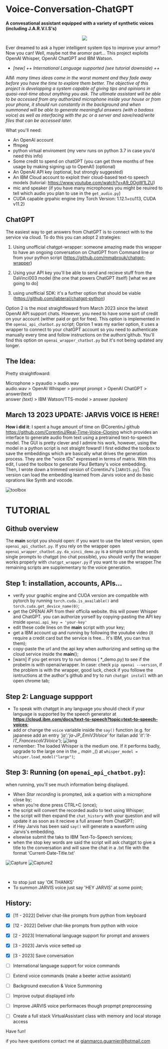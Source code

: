 # Voice-Conversation-ChatGPT
**A convesational assistant equipped with a variety of synthetic voices (including J.A.R.V.I.S's)**
<p align="center">
  <img src="https://user-images.githubusercontent.com/49094051/224847586-75810675-c4ad-4bbe-87e0-9c375b8a8aa0.PNG"/>

</p>

Ever dreamed to ask a hyper intelligent system tips to improve your armor? Now you can! Well, maybe not the aromor part... This project exploits OpenAI Whisper, OpenAI ChatGPT and IBM Watson.
* *[new] ++ International Language supported (see tutorial downside) ++*

AIM: *many times ideas come in the worst moment and they fade away before you have the time to explore them better. The objective of this project is developping a system capable of giving tips and opinions in quasi-real-time about anything you ask. The ultimate assistant will be able to be accessed from any authorized microphone inside your house or from your phone, it should run constantly in the background and when summoned will be able to generate meaningful answers (with a badass voice) as well as interfacing with the pc or a server and save/read/write files that can be accessed later.*

What you'll need:

 - An OpenAI account 
 - ffmpeg
 - python virtual enviroment (my venv runs on python 3.7 in case you'd need this info)
 - Some credit to spend on chatGPT (you can get three months of free usage by making signing up to OpenAI) (optional)
 - An OpenAI API key (optional, but strongly suggested)
 - An IBM Cloud account to exploit their cloud-based text-to speech models (tutorial: https://www.youtube.com/watch?v=A9_0OgW1LZU) 
 - mic and speaker (if you have many microphones you might be reuired to tell which audio you plan to use in the `get_audio.py`) 
 - CUDA capable grpahic engine (my Torch Version: 1.12.1+cu113, CUDA v11.2)
 

## ChatGPT
The easiest way to get answers from ChatGPT is to connect with to the service via cloud. To do this you can adopt 2 strategies:
 1) Using unofficial chatgpt-wrapper: someone amazing made this wrapper to have an ongoing conversation on ChatGPT from Command line or from your python script (https://github.com/mmabrouk/chatgpt-wrapper)
 2) Using your API key you'll be able to send and recieve stuff from the DaVinci003 model (the one that powers ChatGPT itself) [what we are going to do]
 
 3) using unofficial SDK: it's a further option that should be viable (https://github.com/labteral/chatgpt-python)

Option 2 is the most straightfoward from March 2023 since the latest OpenAI API support chats. However, you need to have some sort of credit on your account (wither paid or got for free). This option is implemented in the `openai_api_chatbot.py` script;
Oprion 1 was my earlier option, it uses a wrapper to connect to your chatGPT account so you need to authenticate manually every time and follow instructions on the authors'github.
You'll find this option on `openai_wrapper_chatbot.py` but it's not being updated any longer. 

## The Idea:
Pretty straightfoward:

Microphone > pyaudio > audio.wav   
audio.wav > OpenAI Whisper > prompt
prompt > OpenAI ChatGPT > answer(text)  
answer *(text)* > IBM Watson/TTS-model > answer *(spoken)*

## March 13 2023 UPDATE: JARVIS VOICE IS HERE!
**How i did it**: I spent a huge amount of time on @CorentinJ github https://github.com/CorentinJ/Real-Time-Voice-Cloning which provides an interface to generate audio from text using a pretrained text-to-speech model. The GUI is pretty clever and I admire his work, however, using the model in a python script is not straight foward! I first edidted the toolbox to save the embeddings which are basically what drives the generation process. They are the "voice IDs" expressed in terms of matrix. With this edit, I used the toolbox to generate Paul Bettany's voice embedding. <br>
Then, I wrote down a trimmed version of CorentinJ's [`JARVIS.py`]. This version can load the embedding learned from Jarvis voice and do basic oprations like Synth and vocode. 

![toolbox](https://user-images.githubusercontent.com/49094051/224836993-ee7b4964-e518-46f4-85b1-b25f48f1a78c.PNG)

# TUTORIAL
## Github overview
The **main** script you should open: if you want to use the latest version, open `openai_api_chatbot.py`. If you rely on the wrapper open `openai_wrapper_chatbot.py`. `da_vinci_demo.py` is a simple script that sends single prompts to chatgpt (no chat possible), you should verify the wrapper works properly with `chatgpt_wrapper.py` if you want to use the wrapper.The remaining scripts are supplementary to the voice generation.

## Step 1: installation, accounts, APIs... 
- verify your graphic engine and CUDA version are compatible with pytorch by running `torch.cuda.is_available()` and `torch.cuda.get_device_name(0)`; 
- get the OPENAI API from their officila website. this will power Whisper and ChatGPT. you can authorize yorself by copying-pasting the API key inside `openai.api_key = 'your-key'`
- edit these code lines on the **main** script with your key;
- get a IBM account up and running by following the youtube video (it require a credit card but the service is free... It's IBM, you can trus them);
- copy-paste the url and the api key when authorizing and setting up the cloud service inside the __main__();
- [warn] if you get errors try to run demos ( *_demo.py) to see if the probelm is with openai/wrapper. In case: check `pip openai --version`, if the problem is with the wrapper, good luck, check if you followe the isntructions at the author's github and try to run `chatgpt install` with an open chrome tab;


## Step 2: Language suppport
- To speak with chatgpt in any language you should check if your language is supported by the speech generator at __https://cloud.ibm.com/docs/text-to-speech?topic=text-to-speech-voices__;
- add or change the `voice` variable inside the `say()` function (e.g. for japanese add an entry *'ja':'ja-JP_EmiV3Voice'* for italian add *'it':'it-IT_FrancescaV3Voice'*);
![lang](https://user-images.githubusercontent.com/49094051/224839783-85ee6733-53d3-4d11-845c-5eb10c10c3f3.PNG)
- remember: The loaded Whisper is the medium one. If it performs badly, upgrade to the large one in the _ _main_ _() at `whisper_model = whisper.load_model("large")`;

## Step 3: Running (on `openai_api_chatbot.py`):
when running, you'll see much information being displayed.
- When *Star recording* is prompted, ask a quetion with a microphone close by;
- when you're done press CTRL+C (once);
- the script will convert the recorded audio to text using Whisper;
- the script will then expand the `chat_history` with your question and will update it as soon as it recieve a full answer from ChatGPT;
- if Hey Jarvis has been said `say()` will generate a waveform using Jarvis's embedding. 
- elsewise submit the taks to IBM Text-To-Speech services;
- when the stop key words are said the script will ask chatgpt to give a title to the conversation and will save the chat in a .txt file with the format 'Current-Date-Title.txt'

![Capture](https://user-images.githubusercontent.com/49094051/224842933-9d9bcdb2-8483-496c-a083-775ecdaa18aa.PNG)
![Capture2](https://user-images.githubusercontent.com/49094051/224842418-1caa61c5-a0a7-45ed-a563-e1bbde1c204e.PNG)

<br>

- to stop just say 'OK THANKS'
- To summon JARVIS voice just say 'HEY JARVIS' at some point;


## History:
- [x] [11 - 2022] Deliver chat-like prompts from python from keyboard
- [x] [12 - 2022] Deliver chat-like prompts from python with voice
- [x] [2  - 2023] International language support for prompt and answers
- [x] [3  - 2023] Jarvis voice setted up
- [x] [3  - 2023] Save conversation
- [ ] International language support for voice commands
- [ ] Extend voice commands (make a beeter active assistant)
- [ ] Background execution & Voice Summoning
- [ ] Improve output displayed info
- [ ] Improve JARVIS voice performaces though propmpt preprocessing
- [ ] Create a full stack VirtualAssistant class with memory and local storage access


Have fun!

if you have questions contact me at gianmarco.guarnier@hotmail.com
